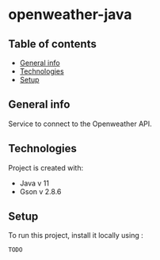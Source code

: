 # openweather-java
## Table of contents
* [General info](#general-info)
* [Technologies](#technologies)
* [Setup](#setup)

## General info
Service to connect to the Openweather API.
	
## Technologies
Project is created with:
* Java v 11
* Gson v 2.8.6
	
## Setup
To run this project, install it locally using :

```
TODO
```
